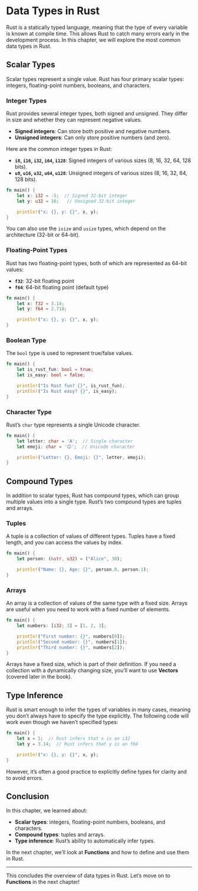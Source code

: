# Data Types in Rust

Rust is a statically typed language, meaning that the type of every variable is known at compile time. This allows Rust to catch many errors early in the development process. In this chapter, we will explore the most common data types in Rust.

## Scalar Types

Scalar types represent a single value. Rust has four primary scalar types: integers, floating-point numbers, booleans, and characters.

### Integer Types

Rust provides several integer types, both signed and unsigned. They differ in size and whether they can represent negative values.

- **Signed integers**: Can store both positive and negative numbers.
- **Unsigned integers**: Can only store positive numbers (and zero).

Here are the common integer types in Rust:

- **`i8`, `i16`, `i32`, `i64`, `i128`**: Signed integers of various sizes (8, 16, 32, 64, 128 bits).
- **`u8`, `u16`, `u32`, `u64`, `u128`**: Unsigned integers of various sizes (8, 16, 32, 64, 128 bits).

```rust
fn main() {
    let x: i32 = -5;  // Signed 32-bit integer
    let y: u32 = 10;   // Unsigned 32-bit integer

    println!("x: {}, y: {}", x, y);
}
```

You can also use the `isize` and `usize` types, which depend on the architecture (32-bit or 64-bit).

### Floating-Point Types

Rust has two floating-point types, both of which are represented as 64-bit values:

- **`f32`**: 32-bit floating point
- **`f64`**: 64-bit floating point (default type)

```rust
fn main() {
    let x: f32 = 3.14;
    let y: f64 = 2.718;

    println!("x: {}, y: {}", x, y);
}
```

### Boolean Type

The `bool` type is used to represent true/false values.

```rust
fn main() {
    let is_rust_fun: bool = true;
    let is_easy: bool = false;

    println!("Is Rust fun? {}", is_rust_fun);
    println!("Is Rust easy? {}", is_easy);
}
```

### Character Type

Rust’s `char` type represents a single Unicode character.

```rust
fn main() {
    let letter: char = 'A';  // Single character
    let emoji: char = '😊';  // Unicode character

    println!("Letter: {}, Emoji: {}", letter, emoji);
}
```

## Compound Types

In addition to scalar types, Rust has compound types, which can group multiple values into a single type. Rust’s two compound types are tuples and arrays.

### Tuples

A tuple is a collection of values of different types. Tuples have a fixed length, and you can access the values by index.

```rust
fn main() {
    let person: (&str, u32) = ("Alice", 30);

    println!("Name: {}, Age: {}", person.0, person.1);
}
```

### Arrays

An array is a collection of values of the same type with a fixed size. Arrays are useful when you need to work with a fixed number of elements.

```rust
fn main() {
    let numbers: [i32; 3] = [1, 2, 3];

    println!("First number: {}", numbers[0]);
    println!("Second number: {}", numbers[1]);
    println!("Third number: {}", numbers[2]);
}
```

Arrays have a fixed size, which is part of their definition. If you need a collection with a dynamically changing size, you’ll want to use **Vectors** (covered later in the book).

## Type Inference

Rust is smart enough to infer the types of variables in many cases, meaning you don’t always have to specify the type explicitly. The following code will work even though we haven’t specified types:

```rust
fn main() {
    let x = 5;  // Rust infers that x is an i32
    let y = 3.14;  // Rust infers that y is an f64

    println!("x: {}, y: {}", x, y);
}
```

However, it’s often a good practice to explicitly define types for clarity and to avoid errors.

## Conclusion

In this chapter, we learned about:

- **Scalar types**: integers, floating-point numbers, booleans, and characters.
- **Compound types**: tuples and arrays.
- **Type inference**: Rust’s ability to automatically infer types.

In the next chapter, we’ll look at **Functions** and how to define and use them in Rust.

---

This concludes the overview of data types in Rust. Let’s move on to **Functions** in the next chapter!
